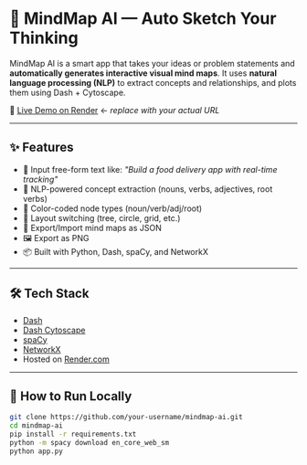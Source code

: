 # 🧠 MindMap AI — Auto Sketch Your Thinking

MindMap AI is a smart app that takes your ideas or problem statements and **automatically generates interactive visual mind maps**. It uses **natural language processing (NLP)** to extract concepts and relationships, and plots them using Dash + Cytoscape.

🚀 [Live Demo on Render](https://mindmap-ai-i4ce.onrender.com) ← *replace with your actual URL*

---

## ✨ Features

- 📝 Input free-form text like: _"Build a food delivery app with real-time tracking"_
- 🧠 NLP-powered concept extraction (nouns, verbs, adjectives, root verbs)
- 🎨 Color-coded node types (noun/verb/adj/root)
- 🔄 Layout switching (tree, circle, grid, etc.)
- 💾 Export/Import mind maps as JSON
- 🖼 Export as PNG
- 📦 Built with Python, Dash, spaCy, and NetworkX

---

## 🛠 Tech Stack

- [Dash](https://dash.plotly.com/)
- [Dash Cytoscape](https://dash.plotly.com/cytoscape)
- [spaCy](https://spacy.io/)
- [NetworkX](https://networkx.org/)
- Hosted on [Render.com](https://render.com)

---

## 🚀 How to Run Locally

```bash
git clone https://github.com/your-username/mindmap-ai.git
cd mindmap-ai
pip install -r requirements.txt
python -m spacy download en_core_web_sm
python app.py
